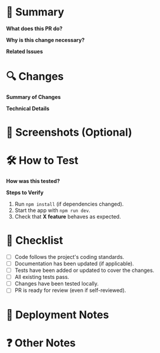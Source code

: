 # 📌 Summary

**What does this PR do?**
<!-- Brief explanation of the purpose behind the changes in this PR. -->

**Why is this change necessary?**
<!-- The problem or feature this PR addresses. -->

**Related Issues**
<!-- Link to any related issues or tickets. -->

# 🔍 Changes

**Summary of Changes**
<!-- Bullet-point list of the main changes made in this PR. -->

**Technical Details**
<!-- Any technical implementation details, decisions, or trade-offs worth noting. -->

# 📸 Screenshots (Optional)
<!-- Before/After screenshots or GIFs for UI changes. -->

# 🛠️ How to Test

**How was this tested?**
<!-- Testing process description (e.g., unit tests, manual testing, etc.). -->

**Steps to Verify**
<!-- Steps to verify the changes work as expected. -->

1. Run `npm install` (if dependencies changed).
2. Start the app with `npm run dev`.
3. Check that **X feature** behaves as expected.

# 📝 Checklist
<!-- Ensure all necessary checks are completed before merging. -->

- [ ] Code follows the project's coding standards.
- [ ] Documentation has been updated (if applicable).
- [ ] Tests have been added or updated to cover the changes.
- [ ] All existing tests pass.
- [ ] Changes have been tested locally.
- [ ] PR is ready for review (even if self-reviewed).

# 🚀 Deployment Notes
<!-- Important things about deploying this PR (migrations or environment changes, etc.) -->

# ❓ Other Notes
<!-- Additional notes, questions, or concerns about the PR. -->
